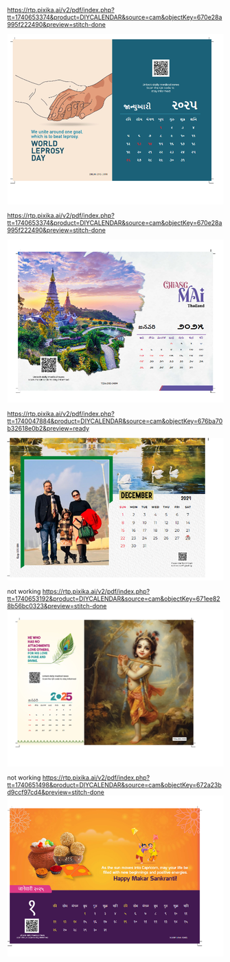 https://rtp.pixika.ai/v2/pdf/index.php?tt=1740653374&product=DIYCALENDAR&source=cam&objectKey=670e28a995f222490&preview=stitch-done

![alt text](image.png)


https://rtp.pixika.ai/v2/pdf/index.php?tt=1740653374&product=DIYCALENDAR&source=cam&objectKey=670e28a995f222490&preview=stitch-done

![alt text](image-1.png)



https://rtp.pixika.ai/v2/pdf/index.php?tt=1740047884&product=DIYCALENDAR&source=cam&objectKey=676ba70b32618e0b2&preview=ready

![alt text](image-2.png)


not working 
https://rtp.pixika.ai/v2/pdf/index.php?tt=1740653192&product=DIYCALENDAR&source=cam&objectKey=671ee828b56bc0323&preview=stitch-done
![alt text](image-3.png)


not working
https://rtp.pixika.ai/v2/pdf/index.php?tt=1740651498&product=DIYCALENDAR&source=cam&objectKey=672a23bd9ccf97cd4&preview=stitch-done
![alt text](image-4.png)